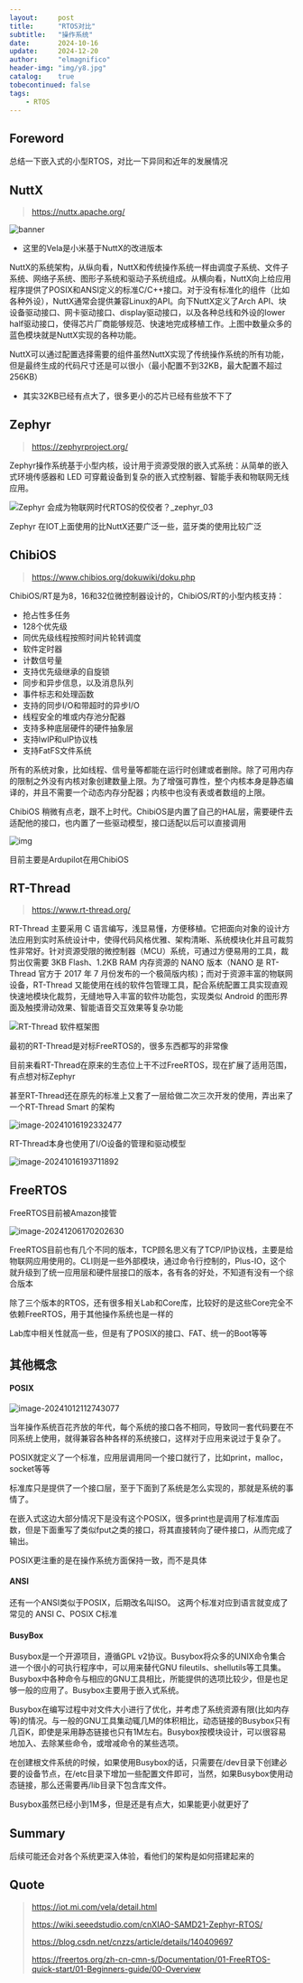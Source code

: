 ```yaml
---
layout:     post
title:      "RTOS对比"
subtitle:   "操作系统"
date:       2024-10-16
update:     2024-12-20
author:     "elmagnifico"
header-img: "img/y8.jpg"
catalog:    true
tobecontinued: false
tags:
    - RTOS
---
```


## Foreword

总结一下嵌入式的小型RTOS，对比一下异同和近年的发展情况



## NuttX

> https://nuttx.apache.org/



![banner](https://img.elmagnifico.tech/static/upload/elmagnifico/202410121635542.png)

- 这里的Vela是小米基于NuttX的改进版本

NuttX的系统架构，从纵向看，NuttX和传统操作系统一样由调度子系统、文件子系统、网络子系统、图形子系统和驱动子系统组成。从横向看，NuttX向上给应用程序提供了POSIX和ANSI定义的标准C/C++接口。对于没有标准化的组件（比如各种外设），NuttX通常会提供兼容Linux的API。向下NuttX定义了Arch API、块设备驱动接口、网卡驱动接口、display驱动接口，以及各种总线和外设的lower half驱动接口，使得芯片厂商能够规范、快速地完成移植工作。上图中数量众多的蓝色模块就是NuttX实现的各种功能。

NuttX可以通过配置选择需要的组件虽然NuttX实现了传统操作系统的所有功能，但是最终生成的代码尺寸还是可以很小（最小配置不到32KB，最大配置不超过256KB）

- 其实32KB已经有点大了，很多更小的芯片已经有些放不下了



## Zephyr

> https://zephyrproject.org/

Zephyr操作系统基于小型内核，设计用于资源受限的嵌入式系统：从简单的嵌入式环境传感器和 LED 可穿戴设备到复杂的嵌入式控制器、智能手表和物联网无线应用。

![Zephyr 会成为物联网时代RTOS的佼佼者？_zephyr_03](https://img.elmagnifico.tech/static/upload/elmagnifico/202410161813907.png)

Zephyr 在IOT上面使用的比NuttX还要广泛一些，蓝牙类的使用比较广泛



## ChibiOS

> https://www.chibios.org/dokuwiki/doku.php

ChibiOS/RT是为8，16和32位微控制器设计的，ChibiOS/RT的小型内核支持：

- 抢占性多任务
- 128个优先级
- 同优先级线程按照时间片轮转调度
- 软件定时器
- 计数信号量
- 支持优先级继承的自旋锁
- 同步和异步信息，以及消息队列
- 事件标志和处理函数
- 支持的同步I/O和带超时的异步I/O
- 线程安全的堆或内存池分配器
- 支持多种底层硬件的硬件抽象层
- 支持lwIP和uIP协议栈
- 支持FatFS文件系统

所有的系统对象，比如线程、信号量等都能在运行时创建或者删除。除了可用内存的限制之外没有内核对象创建数量上限。为了增强可靠性，整个内核本身是静态编译的，并且不需要一个动态内存分配器；内核中也没有表或者数组的上限。

ChibiOS 稍微有点老，跟不上时代。ChibiOS是内置了自己的HAL层，需要硬件去适配他的接口，也内置了一些驱动模型，接口适配以后可以直接调用

![img](https://img.elmagnifico.tech/static/upload/elmagnifico/202410161841736.png)

目前主要是Ardupilot在用ChibiOS



## RT-Thread

> https://www.rt-thread.org/

RT-Thread 主要采用 C 语言编写，浅显易懂，方便移植。它把面向对象的设计方法应用到实时系统设计中，使得代码风格优雅、架构清晰、系统模块化并且可裁剪性非常好。针对资源受限的微控制器（MCU）系统，可通过方便易用的工具，裁剪出仅需要 3KB Flash、1.2KB RAM 内存资源的 NANO 版本（NANO 是 RT-Thread 官方于 2017 年 7 月份发布的一个极简版内核)；而对于资源丰富的物联网设备，RT-Thread 又能使用在线的软件包管理工具，配合系统配置工具实现直观快速地模块化裁剪，无缝地导入丰富的软件功能包，实现类似 Android 的图形界面及触摸滑动效果、智能语音交互效果等复杂功能

![RT-Thread 软件框架图](https://img.elmagnifico.tech/static/upload/elmagnifico/202410161909246.png)

最初的RT-Thread是对标FreeRTOS的，很多东西都写的非常像

目前来看RT-Thread在原来的生态位上干不过FreeRTOS，现在扩展了适用范围，有点想对标Zephyr

甚至RT-Thread还在原先的标准上又套了一层给做二次三次开发的使用，弄出来了一个RT-Thread Smart 的架构

![image-20241016192332477](https://img.elmagnifico.tech/static/upload/elmagnifico/202410161923555.png)

RT-Thread本身也使用了I/O设备的管理和驱动模型

![image-20241016193711892](https://img.elmagnifico.tech/static/upload/elmagnifico/202410161937963.png)



## FreeRTOS

FreeRTOS目前被Amazon接管

![image-20241206170202630](https://img.elmagnifico.tech/static/upload/elmagnifico/202412061702681.png)

FreeRTOS目前也有几个不同的版本，TCP顾名思义有了TCP/IP协议栈，主要是给物联网应用使用的。CLI则是一些外部模块，通过命令行控制的，Plus-IO，这个就升级到了统一应用层和硬件层接口的版本，各有各的好处，不知道有没有一个综合版本

除了三个版本的RTOS，还有很多相关Lab和Core库，比较好的是这些Core完全不依赖FreeRTOS，用于其他操作系统也是一样的

Lab库中相关性就高一些，但是有了POSIX的接口、FAT、统一的Boot等等



## 其他概念

#### POSIX

![image-20241012112743077](https://img.elmagnifico.tech/static/upload/elmagnifico/202410121127146.png)

当年操作系统百花齐放的年代，每个系统的接口各不相同，导致同一套代码要在不同系统上使用，就得兼容各种各样的系统接口，这样对于应用来说过于复杂了。

POSIX就定义了一个标准，应用层调用同一个接口就行了，比如print，malloc，socket等等

标准库只是提供了一个接口层，至于下面到了系统是怎么实现的，那就是系统的事情了。

在嵌入式这边大部分情况下是没有这个POSIX，很多print也是调用了标准库函数，但是下面重写了类似fput之类的接口，将其直接转向了硬件接口，从而完成了输出。

POSIX更注重的是在操作系统方面保持一致，而不是具体

#### ANSI

还有一个ANSI类似于POSIX，后期改名叫ISO。 这两个标准对应到语言就变成了常见的 ANSI C、POSIX C标准



#### BusyBox

Busybox是一个开源项目，遵循GPL v2协议。Busybox将众多的UNIX命令集合进一个很小的可执行程序中，可以用来替代GNU fileutils、shellutils等工具集。Busybox中各种命令与相应的GNU工具相比，所能提供的选项比较少，但是也足够一般的应用了。Busybox主要用于嵌入式系统。

Busybox在编写过程中对文件大小进行了优化，并考虑了系统资源有限(比如内存等)的情况。与一般的GNU工具集动辄几M的体积相比，动态链接的Busybox只有几百K，即使是采用静态链接也只有1M左右。Busybox按模块设计，可以很容易地加入、去除某些命令，或增减命令的某些选项。

在创建根文件系统的时候，如果使用Busybox的话，只需要在/dev目录下创建必要的设备节点，在/etc目录下增加一些配置文件即可，当然，如果Busybox使用动态链接，那么还需要再/lib目录下包含库文件。


Busybox虽然已经小到1M多，但是还是有点大，如果能更小就更好了



## Summary

后续可能还会对各个系统更深入体验，看他们的架构是如何搭建起来的



## Quote

> https://iot.mi.com/vela/detail.html
>
> https://wiki.seeedstudio.com/cnXIAO-SAMD21-Zephyr-RTOS/
>
> https://blog.csdn.net/cnzzs/article/details/140409697
>
> https://freertos.org/zh-cn-cmn-s/Documentation/01-FreeRTOS-quick-start/01-Beginners-guide/00-Overview
